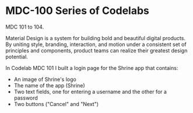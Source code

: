 # MDC-100 Series of Codelabs
MDC 101 to 104.

Material Design is a system for building bold and beautiful digital products. By uniting style, branding, interaction, and motion under a consistent set of principles and components, product teams can realize their greatest design potential.

In Codelab MDC 101 I built a login page for the Shrine app that contains:

- An image of Shrine's logo
- The name of the app (Shrine)
- Two text fields, one for entering a username and the other for a password
- Two buttons ("Cancel" and "Next")